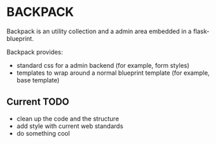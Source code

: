 BACKPACK
========

Backpack is an utility collection and a admin area embedded in a
flask-blueprint.

Backpack provides:
* standard css for a admin backend (for example, form styles)
* templates to wrap around a normal blueprint template (for example, base
  template)

Current TODO
------------

* clean up the code and the structure
* add style with current web standards
* do something cool